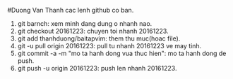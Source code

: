 #Duong Van Thanh
cac lenh github co ban.
1. git barnch: xem minh dang dung o nhanh nao.
2. git checkout 20161223: chuyen toi nhanh 20161223.
3. git add thanhduong/baitapvim: them thu muc(hoac file).
4. git -u pull origin 20161223: pull tu nhanh 20161223 ve may tinh.
5. git commit -a -m "mo ta hanh dong vua thuc hien": mo ta hanh dong de push.
6. git push -u origin 20161223: push len nhanh 20161223. 

